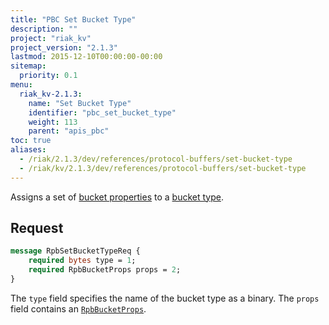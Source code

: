 ```yaml
---
title: "PBC Set Bucket Type"
description: ""
project: "riak_kv"
project_version: "2.1.3"
lastmod: 2015-12-10T00:00:00-00:00
sitemap:
  priority: 0.1
menu:
  riak_kv-2.1.3:
    name: "Set Bucket Type"
    identifier: "pbc_set_bucket_type"
    weight: 113
    parent: "apis_pbc"
toc: true
aliases:
  - /riak/2.1.3/dev/references/protocol-buffers/set-bucket-type
  - /riak/kv/2.1.3/dev/references/protocol-buffers/set-bucket-type
---
```


Assigns a set of [bucket properties]({{<baseurl>}}riak/kv/2.1.3/developing/api/protocol-buffers/set-bucket-props) to a
[bucket type]({{<baseurl>}}riak/kv/2.1.3/developing/usage/bucket-types).

## Request

```protobuf
message RpbSetBucketTypeReq {
    required bytes type = 1;
    required RpbBucketProps props = 2;
}
```

The `type` field specifies the name of the bucket type as a binary. The
`props` field contains an [`RpbBucketProps`]({{<baseurl>}}riak/kv/2.1.3/developing/api/protocol-buffers/get-bucket-props).
